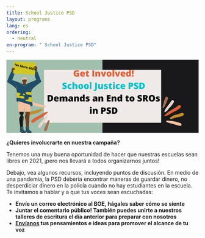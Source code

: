 ```yaml
---
title: School Justice PSD
layout: programs
lang: es
ordering:
  - neutral
en-program: " School Justice PSD"
---
```

![](/media/NO-MORE-SROS-EMAIL-BOE@-1.png)

**¿Quieres involucrarte en nuestra campaña?**

Tenemos una muy buena oportunidad de hacer que nuestras escuelas sean libres en 2021, ¡pero nos llevará a todos organizarnos juntos!

Debajo, vea algunos recursos, incluyendo puntos de discusión. En medio de una pandemia, la PSD debería encontrar maneras de guardar dinero, no desperdiciar dinero en la policía cuando no hay estudiantes en la escuela. Te invitamos a hablar y a que tus voces sean escuchadas:

* **Envíe un correo electrónico al BOE, hágales saber cómo se siente**
* **Juntar el comentario público! También puedes unirte a nuestros talleres de escritura el día anterior para preparar con nosotros**
* **[Envíanos](http://fccan.org/contact/) tus pensamientos e ideas para promover el alcance de tu voz**
